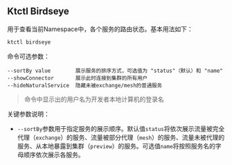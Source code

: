 Ktctl Birdseye
---

用于查看当前Namespace中，各个服务的路由状态。基本用法如下：

```bash
ktctl birdseye
```

命令可选参数：

```
--sortBy value        展示服务的排序方式，可选值为 "status"（默认）和 "name"
--showConnector       展示此时连接到集群的所有用户
--hideNaturalService  隐藏未被exchange/mesh的普通服务
```

> 命令中显示出的用户名为开发者本地计算机的登录名

关键参数说明：

- `--sortBy`参数用于指定服务的展示顺序。默认值`status`将依次展示流量被完全代理（`exchange`）的服务、流量被部分代理（`mesh`）的服务、流量未被代理的服务、从本地暴露到集群（`preview`）的服务。可选值`name`将按照服务名的字母顺序依次展示各服务。
